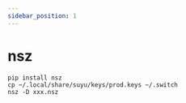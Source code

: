 ```yaml
---
sidebar_position: 1
---
```


# nsz

```shell
pip install nsz
cp ~/.local/share/suyu/keys/prod.keys ~/.switch
nsz -D xxx.nsz
```
